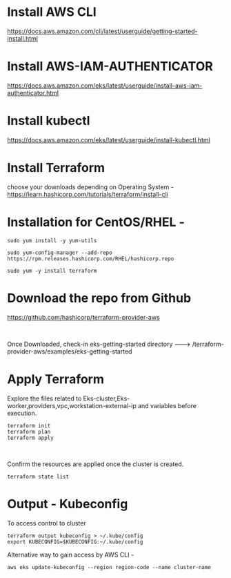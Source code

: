 # Install AWS CLI 

https://docs.aws.amazon.com/cli/latest/userguide/getting-started-install.html

# Install AWS-IAM-AUTHENTICATOR

https://docs.aws.amazon.com/eks/latest/userguide/install-aws-iam-authenticator.html

# Install kubectl

https://docs.aws.amazon.com/eks/latest/userguide/install-kubectl.html

# Install Terraform

choose your downloads depending on Operating System - https://learn.hashicorp.com/tutorials/terraform/install-cli



Installation for CentOS/RHEL - 
=======

```
sudo yum install -y yum-utils

sudo yum-config-manager --add-repo https://rpm.releases.hashicorp.com/RHEL/hashicorp.repo

sudo yum -y install terraform
```

# Download the repo from Github 

https://github.com/hashicorp/terraform-provider-aws

<br />

Once Downloaded, check-in eks-getting-started directory ---> /terraform-provider-aws/examples/eks-getting-started


# Apply Terraform 

Explore the files related to Eks-cluster,Eks-worker,providers,vpc,workstation-external-ip and variables before execution. 
```
terraform init 
terraform plan
terraform apply
```
<br />

Confirm the resources are applied once the cluster is created.
```
terraform state list
```

# Output - Kubeconfig 

To access control to cluster

```
terraform output kubeconfig > ~/.kube/config 
export KUBECONFIG=$KUBECONFIG:~/.kube/config
```

Alternative way to gain access by AWS CLI - 
```
aws eks update-kubeconfig --region region-code --name cluster-name
```








